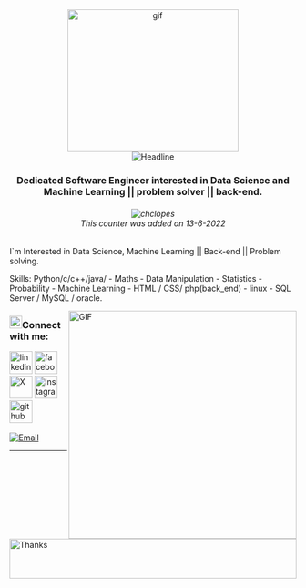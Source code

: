 <div align=center>
          <img alt="gif" align="center" src="https://github.com/A7medrajab1/Ahmed-Ragab/blob/main/git.jpg" width=300 height=250/>
    </div>

<div align=center>
        <img src="https://readme-typing-svg.herokuapp.com?color=%236FDA44&size=32&center=true&vCenter=true&width=600&height=50&lines=Hi+there+I'm+Ahmed+Ragab+%F0%9F%91%8B;ML;Passionate+Data+Scientist;Python+language+Enthusiast" alt="Headline" />
    </div>

<h3 align="center">Dedicated Software Engineer interested in Data Science and Machine Learning || problem solver || back-end.</h3>


<h6 align="center"><img src="https://komarev.com/ghpvc/?username=A7medrajab1&label=Profile%20views&color=0e75b6&style=flat" alt="chclopes" /><br><i>This counter was added on 13-6-2022</i></h6>




I`m Interested in Data Science, Machine Learning || Back-end || Problem solving.


Skills: Python/c/c++/java/ - Maths - Data Manipulation - Statistics - Probability - Machine Learning - HTML / CSS/ php(back_end) - linux - SQL Server / MySQL / oracle.





<img align="right" width="400" alt="GIF" src="https://blog.cloudlayer.io/content/images/2020/12/coding-freak.gif"/>




<h3 align="left"><img src="https://media.giphy.com/media/5WJ6SOKeNKrSzblU4R/giphy.gif" width=22 height=22>Connect with me:</h3> 

[<img src='https://cdn3.iconfinder.com/data/icons/capsocial-round/500/linkedin-64.png' alt='linkedin' height='40'>](https://www.linkedin.com/in/ahmed-ragab-5364a8269/)
[<img src='https://cdn2.iconfinder.com/data/icons/social-media-2285/512/1_Facebook_colored_svg_copy-128.png' alt='facebook' height='40'>](https://www.facebook.com/profile.php?id=100009257387480)
[<img src="https://cdn4.iconfinder.com/data/icons/social-media-icons-the-circle-set/48/twitter_circle-128.png" alt="X" height="40">](https://x.com/A7medRa94470272)
[<img src="https://cdn2.iconfinder.com/data/icons/social-icons-33/128/Instagram-128.png" alt="Instagram" height="40">](https://www.instagram.com/a7mmed)
[<img src='https://cdn4.iconfinder.com/data/icons/social-media-logos-6/512/71-github-64.png' alt='github' height='40'>](https://github.com/A7medrajab1)
<br>
<br>
<a href="mailto:ahmedelzaiaty2004@gmail.com"><img alt="Email" src="https://img.shields.io/badge/Email-ahmedelzaiaty2004@gmail.com-blue?style=flat-square&logo=gmail"></a><br>

<hr>
 
<img align='center'  height="70" alt="Thanks" width="100%" src="https://github.com/A7medrajab1/Ahmed-Ragab/blob/main/Ahmed.svg">

